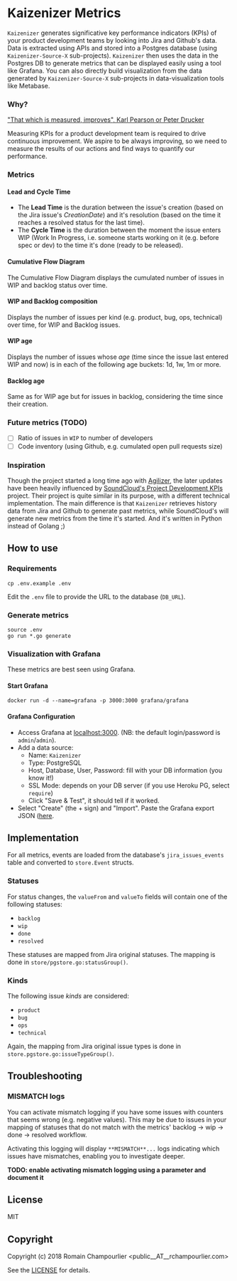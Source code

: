 # Kaizenizer Metrics

`Kaizenizer` generates significative key performance indicators (KPIs) of your product development teams by looking into Jira and Github's data. Data is extracted using APIs and stored into a Postgres database (using `Kaizenizer-Source-X` sub-projects). `Kaizenizer` then uses the data in the Postgres DB to generate metrics that can be displayed easily using a tool like Grafana. You can also directly build visualization from the data generated by `Kaizenizer-Source-X` sub-projects in data-visualization tools like Metabase.

### Why?

["That which is measured, improves", Karl Pearson or Peter Drucker](https://english.stackexchange.com/questions/14952/that-which-is-measured-improves)

Measuring KPIs for a product development team is required to drive continuous improvement. We aspire to be always improving, so we need to measure the results of our actions and find ways to quantify our performance.

### Metrics

#### Lead and Cycle Time

- The **Lead Time** is the duration between the issue's creation (based on the Jira issue's _CreationDate_) and it's resolution (based on the time it reaches a resolved status for the last time).
- The **Cycle Time** is the duration between the moment the issue enters WIP (Work In Progress, i.e. someone starts working on it (e.g. before spec or dev) to the time it's done (ready to be released).

#### Cumulative Flow Diagram

The Cumulative Flow Diagram displays the cumulated number of issues in WIP and backlog status over time.

#### WIP and Backlog composition

Displays the number of issues per kind (e.g. product, bug, ops, technical) over time, for WIP and Backlog issues.

#### WIP age

Displays the number of issues whose _age_ (time since the issue last entered WIP and now) is in each of the following age buckets: 1d, 1w, 1m or more.

#### Backlog age

Same as for WIP age but for issues in backlog, considering the time since their creation.

### Future metrics (TODO)

- [ ] Ratio of issues in `WIP` to number of developers
- [ ] Code inventory (using Github, e.g. cumulated open pull requests size)

### Inspiration

Though the project started a long time ago with [Agilizer](https://github.com/jobteaser/agilizer_source), the later updates have been heavily influenced by [SoundCloud's Project Development KPIs](https://github.com/soundcloud/project-dev-kpis) project. Their project is quite similar in its purpose, with a different technical implementation. The main difference is that `Kaizenizer` retrieves history data from Jira and Github to generate past metrics, while SoundCloud's will generate new metrics from the time it's started. And it's written in Python instead of Golang ;)

## How to use

### Requirements

```
cp .env.example .env
```

Edit the `.env` file to provide the URL to the database (`DB_URL`).

### Generate metrics

```
source .env
go run *.go generate
```

### Visualization with Grafana

These metrics are best seen using Grafana.

#### Start Grafana

```
docker run -d --name=grafana -p 3000:3000 grafana/grafana
```


#### Grafana Configuration

- Access Grafana at [localhost:3000](http://localhost:3000). (NB: the default login/password is `admin`/`admin`).
- Add a data source:
  - Name: `Kaizenizer`
  - Type: PostgreSQL
  - Host, Database, User, Password: fill with your DB information (you know it!)
  - SSL Mode: depends on your DB server (if you use Heroku PG, select `require`)
  - Click "Save & Test", it should tell if it worked.
- Select "Create" (the + sign) and "Import". Paste the Grafana export JSON ([here](https://raw.githubusercontent.com/rchampourlier/kaizenizer/master/grafana/main.json).

## Implementation

For all metrics, events are loaded from the database's `jira_issues_events` table and converted to `store.Event` structs. 

### Statuses

For status changes, the `valueFrom` and `valueTo` fields will contain one of the following statuses:

- `backlog`
- `wip`
- `done`
- `resolved`

These statuses are mapped from Jira original statuses. The mapping is done in `store/pgstore.go:statusGroup()`.

### Kinds

The following issue _kinds_ are considered:

- `product`
- `bug`
- `ops`
- `technical`

Again, the mapping from Jira original issue types is done in `store.pgstore.go:issueTypeGroup()`.

## Troubleshooting

### **MISMATCH** logs

You can activate mismatch logging if you have some issues with counters that seems wrong (e.g. negative values). This may be due to issues in your mapping of statuses that do not match with the metrics' backlog -> wip -> done -> resolved workflow.

Activating this logging will display `**MISMATCH**...` logs indicating which issues have mismatches, enabling you to investigate deeper.

**TODO: enable activating mismatch logging using a parameter and document it**

## License

MIT

## Copyright

Copyright (c) 2018 Romain Champourlier <public__AT__rchampourlier.com>

See the [LICENSE](LICENSE) for details.
